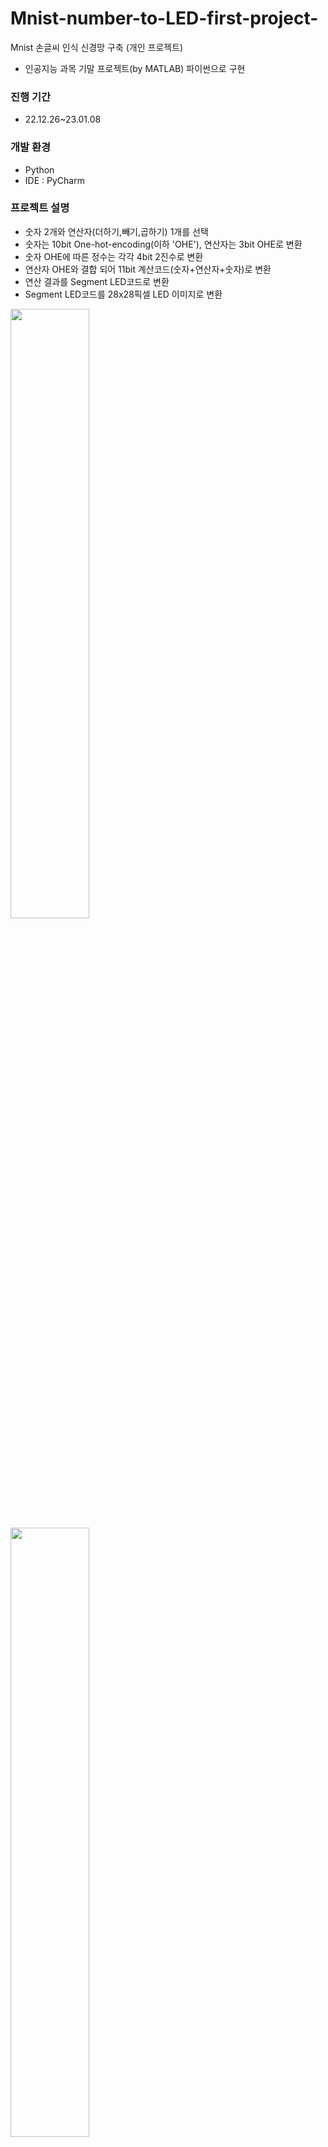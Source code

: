 # Mnist-number-to-LED-first-project-
Mnist 손글씨 인식 신경망 구축 (개인 프로젝트)
- 인공지능 과목 기말 프로젝트(by MATLAB) 파이썬으로 구현

### 진행 기간
- 22.12.26~23.01.08

### 개발 환경
- Python
- IDE : PyCharm

### 프로젝트 설명
- 숫자 2개와 연산자(더하기,빼기,곱하기) 1개를 선택
- 숫자는 10bit One-hot-encoding(이하 'OHE'), 연산자는 3bit OHE로 변환
- 숫자 OHE에 따른 정수는 각각 4bit 2진수로 변환
- 연산자 OHE와 결합 되어 11bit 계산코드(숫자+연산자+숫자)로 변환
- 연산 결과를 Segment LED코드로 변환
- Segment LED코드를 28x28픽셀 LED 이미지로 변환
<img width="50%" src="https://user-images.githubusercontent.com/122807795/213192703-7de7e1e4-81b6-4c99-9e06-c715f872fe66.JPG"/>
<img width="50%" src="https://user-images.githubusercontent.com/122807795/213179501-d5ffd5c1-d582-4770-b6cd-9097ac12b376.JPG"/>
<img width="50%" src="https://user-images.githubusercontent.com/122807795/213179544-eb44b608-fbd8-4e8a-a3c2-cb8ca107931f.JPG"/>

### 프로젝트 실행 방법
- 코드 TestPic2OHE, TestOHE2bit_8, Test8bit2Seg, TestSeg2LED를 순서대로 실행
- 사용자에 따른 새로운 경로 설정 필요 
```
# load weights
with open('E:\\Pycharm\\project01\\data_for_next\\weights_Pic_Conv.p', 'rb') as file:
          W1=pickle.load(file)
          W5=pickle.load(file)
          Wo=pickle.load(file)
```

<img width="100%" src="https://user-images.githubusercontent.com/122807795/213181421-bf036641-3810-4f57-b500-0614b62c498d.gif"/>

### 인공지능 구현 방법
- Mnist database에서 가져온 t10k-images-idx3-ubyte의 1만개 이미지 파일과 t10k-labels-idx1-ubyte의 1만개 라벨을 이용해 미리 학습시킨 convolution neural network을 거쳐 나온 가중치로 숫자를 판별
- 그림판으로 직접 그린 50개의 연산자 이미지와 그에 따른 50개의 라벨을 이용해 미리 학습시킨 convolution neural network을 거쳐 나온 가중치로 연산자 판별
- convolution neural network의 활성함수는 ReLU를 사용
- output layer는 OHE판별을 위해 Softmax를 사용
- 가중치 계산은 숫자와 연산자 각각 100개, 10개 씩 평균을 내며 계산하는 미니배치 방식을 사용
- Pooling은 Meanpooling 과 Maxpooling을 둘 다 사용해 보았고 최종 코드는 Maxpooling을 사용
- 숫자와 연산자 판별 이후 나머지 과정들은 3개의 hidden layer를 가진 Multi neural network를 통해 학습 및 판별
- Multi neural network의 활성함수는 Sigmoid를 사용
- 학습과정에 필요한 training 데이터와 정답 데이터는 반복문과 함수를 통해 생성

### 코드 출처
- MATLAB Deep Learning(출판사 : Apress, 저자 : Phill Kim)
- convolution neural network 및 Multi neural network, Meanpooling 는 교수님의 코드 사용
- Maxpooling은 Open AI의 ChatGPT 검색 결과를 재구성해 작성
- Maxpooling의 Backpropagation 과정(BackMaxPool)은 인터넷 자료 참고하여 본인이 작성 

### 프로젝트 후 배운 점
- convolution neural network, Multi neural network, 신경망 설계 방법 등 인공지능 기초 지식 습득
- 파이썬의 문법, 라이브러리 설치 방법, 함수 생성 법 등 파이썬 기초 지식 습득

___
#### 참고자료 
- 미상의 작성자, ratsgo's blog, <https://ratsgo.github.io/deep%20learning/2017/04/05/CNNbackprop/>, 2017.04.05
- 미상의 작성자, MATLAB Answers, <https://kr.mathworks.com/matlabcentral/answers/409032-how-do-i-compute-the-maxpool-of-a-image-let-us-say-stride-of-2-2-on-a-mxn-matrix>, 2018.07.06
- 도움말센터 관리자, MathWorks, <https://kr.mathworks.com/help/matlab/ref/mat2cell.html>, 2022
- ChatGPT, OpenAI, <https://chat.openai.com/chat/beb03c74-f0d1-48c8-962e-f06cbec8883c>, 2023.01.19

